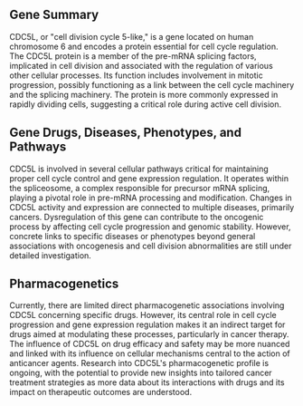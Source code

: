 ## Gene Summary
CDC5L, or "cell division cycle 5-like," is a gene located on human chromosome 6 and encodes a protein essential for cell cycle regulation. The CDC5L protein is a member of the pre-mRNA splicing factors, implicated in cell division and associated with the regulation of various other cellular processes. Its function includes involvement in mitotic progression, possibly functioning as a link between the cell cycle machinery and the splicing machinery. The protein is more commonly expressed in rapidly dividing cells, suggesting a critical role during active cell division.

## Gene Drugs, Diseases, Phenotypes, and Pathways
CDC5L is involved in several cellular pathways critical for maintaining proper cell cycle control and gene expression regulation. It operates within the spliceosome, a complex responsible for precursor mRNA splicing, playing a pivotal role in pre-mRNA processing and modification. Changes in CDC5L activity and expression are connected to multiple diseases, primarily cancers. Dysregulation of this gene can contribute to the oncogenic process by affecting cell cycle progression and genomic stability. However, concrete links to specific diseases or phenotypes beyond general associations with oncogenesis and cell division abnormalities are still under detailed investigation.

## Pharmacogenetics
Currently, there are limited direct pharmacogenetic associations involving CDC5L concerning specific drugs. However, its central role in cell cycle progression and gene expression regulation makes it an indirect target for drugs aimed at modulating these processes, particularly in cancer therapy. The influence of CDC5L on drug efficacy and safety may be more nuanced and linked with its influence on cellular mechanisms central to the action of anticancer agents. Research into CDC5L's pharmacogenetic profile is ongoing, with the potential to provide new insights into tailored cancer treatment strategies as more data about its interactions with drugs and its impact on therapeutic outcomes are understood.